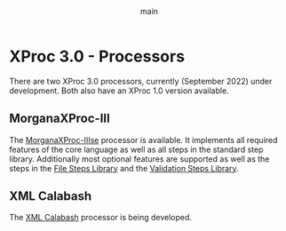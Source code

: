 <pubmeta>
<header>main</header>
<title>XProc 3.0 - Processors</title>
</pubmeta>

<h1>XProc 3.0 - Processors</h1>

There are two XProc 3.0 processors, currently (September 2022) under development. Both also have an XProc 1.0 version available.

<h2>MorganaXProc-III</h2>

The [MorganaXProc-IIIse](https://www.xml-project.com/) processor is available. It implements all required features of the core language as well as all steps in the standard step library. Additionally most optional features are supported as well as the steps in the [File Steps Library](https://spec.xproc.org/master/head/file/) and the [Validation Steps Library](https://spec.xproc.org/master/head/validation/).


<h2>XML Calabash</h2>

The [XML Calabash](https://xmlcalabash.com/) processor is being developed.